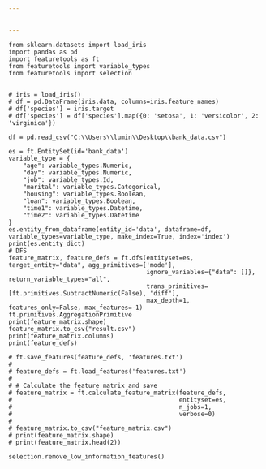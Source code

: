 ```yaml
---


---
```


<pre><code>from sklearn.datasets import load_iris  
import pandas as pd  
import featuretools as ft  
from featuretools import variable_types  
from featuretools import selection  
  
  
# iris = load_iris()  
# df = pd.DataFrame(iris.data, columns=iris.feature_names)  
# df['species'] = iris.target  
# df['species'] = df['species'].map({0: 'setosa', 1: 'versicolor', 2: 'virginica'})  
  
df = pd.read_csv("C:\\Users\\lumin\\Desktop\\bank_data.csv")  
  
es = ft.EntitySet(id='bank_data')  
variable_type = {  
    "age": variable_types.Numeric,  
    "day": variable_types.Numeric,  
    "job": variable_types.Id,  
    "marital": variable_types.Categorical,  
    "housing": variable_types.Boolean,  
    "loan": variable_types.Boolean,  
    "time1": variable_types.Datetime,  
    "time2": variable_types.Datetime  
}  
es.entity_from_dataframe(entity_id='data', dataframe=df, variable_types=variable_type, make_index=True, index='index')  
print(es.entity_dict)  
# DFS  
feature_matrix, feature_defs = ft.dfs(entityset=es, target_entity="data", agg_primitives=['mode'],  
                                      ignore_variables={"data": []}, return_variable_types="all",  
                                      trans_primitives=[ft.primitives.SubtractNumeric(False), "diff"],  
                                      max_depth=1, features_only=False, max_features=-1)  
ft.primitives.AggregationPrimitive  
print(feature_matrix.shape)  
feature_matrix.to_csv("result.csv")  
print(feature_matrix.columns)  
print(feature_defs)  
  
# ft.save_features(feature_defs, 'features.txt')  
#  
# feature_defs = ft.load_features('features.txt')  
#  
# # Calculate the feature matrix and save  
# feature_matrix = ft.calculate_feature_matrix(feature_defs,  
#                                              entityset=es,  
#                                              n_jobs=1,  
#                                              verbose=0)  
#  
# feature_matrix.to_csv("feature_matrix.csv")  
# print(feature_matrix.shape)  
# print(feature_matrix.head(2))  
  
selection.remove_low_information_features()
</code></pre>

